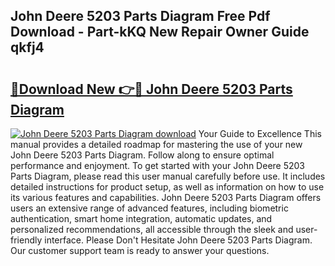 ## John Deere 5203 Parts Diagram Free Pdf Download - Part-kKQ New Repair Owner Guide qkfj4

# <h2><a href="http://dfhl23.blite.top/?on=John+Deere+5203+Parts+Diagram">🔗Download New 👉🔴 John Deere 5203 Parts Diagram</a></h2>

[![John Deere 5203 Parts Diagram download](https://i.imgur.com/lujVjoI.png)](http://dfhl23.blite.top/?on=John+Deere+5203+Parts+Diagram)
Your Guide to Excellence This manual provides a detailed roadmap for mastering the use of your new John Deere 5203 Parts Diagram. Follow along to ensure optimal performance and enjoyment. To get started with your John Deere 5203 Parts Diagram, please read this user manual carefully before use. It includes detailed instructions for product setup, as well as information on how to use its various features and capabilities. John Deere 5203 Parts Diagram offers users an extensive range of advanced features, including biometric authentication, smart home integration, automatic updates, and personalized recommendations, all accessible through the sleek and user-friendly interface. Please Don't Hesitate John Deere 5203 Parts Diagram. Our customer support team is ready to answer your questions.
